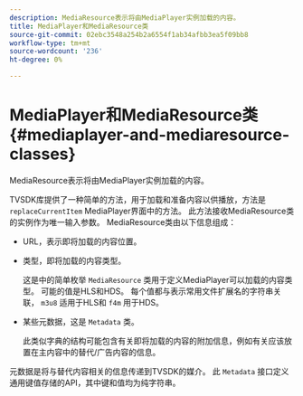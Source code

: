 ```yaml
---
description: MediaResource表示将由MediaPlayer实例加载的内容。
title: MediaPlayer和MediaResource类
source-git-commit: 02ebc3548a254b2a6554f1ab34afbb3ea5f09bb8
workflow-type: tm+mt
source-wordcount: '236'
ht-degree: 0%

---
```


# MediaPlayer和MediaResource类{#mediaplayer-and-mediaresource-classes}

MediaResource表示将由MediaPlayer实例加载的内容。

<!--<a id="section_B09A012C97454AF58CE2269B800D8027"></a>-->

TVSDK库提供了一种简单的方法，用于加载和准备内容以供播放，方法是 `replaceCurrentItem` MediaPlayer界面中的方法。 此方法接收MediaResource类的实例作为唯一输入参数。 MediaResource类由以下信息组成：

* URL，表示即将加载的内容位置。
* 类型，即将加载的内容类型。

  这是中的简单枚举 `MediaResource` 类用于定义MediaPlayer可以加载的内容类型。 可能的值是HLS和HDS。 每个值都与表示常用文件扩展名的字符串关联， `m3u8` 适用于HLS和 `f4m` 用于HDS。
* 某些元数据，这是 `Metadata` 类。

  此类似字典的结构可能包含有关即将加载的内容的附加信息，例如有关应该放置在主内容中的替代/广告内容的信息。

元数据是将与替代内容相关的信息传递到TVSDK的媒介。 此 `Metadata` 接口定义通用键值存储的API，其中键和值均为纯字符串。
